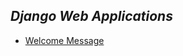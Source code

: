 ## *Django Web Applications*

* [Welcome Message](https://github.com/darsigangothri06/Django-Framework/tree/firstApp)
